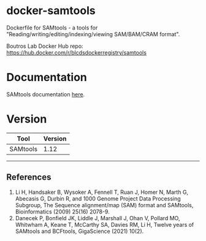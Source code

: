 # docker-samtools
Dockerfile for SAMtools - a tools for "Reading/writing/editing/indexing/viewing SAM/BAM/CRAM format".

Boutros Lab Docker Hub repo: https://hub.docker.com/r/blcdsdockerregistry/samtools

# Documentation
SAMtools documentation [here](http://www.htslib.org/doc/samtools.html).

# Version
| Tool | Version |
|------|---------|
|SAMtools| 1.12|


---

## References

1. Li H, Handsaker B, Wysoker A, Fennell T, Ruan J, Homer N, Marth G, Abecasis G, Durbin R, and 1000 Genome Project Data Processing Subgroup, The Sequence alignment/map (SAM) format and SAMtools, Bioinformatics (2009) 25(16) 2078-9.
2. Danecek P, Bonfield JK, Liddle J, Marshall J, Ohan V, Pollard MO, Whitwham A, Keane T, McCarthy SA, Davies RM, Li H, Twelve years of SAMtools and BCFtools, GigaScience (2021) 10(2).
